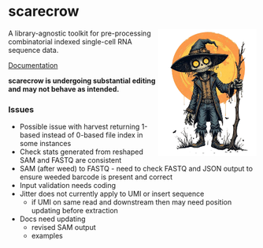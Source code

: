 # scarecrow

<img style="float:right;width:200px;" src="./img/scarecrow.png" alt="scarecrow"/>

A library-agnostic toolkit for pre-processing combinatorial indexed single-cell RNA sequence data.

[Documentation](docs/root.md)

**scarecrow is undergoing substantial editing and may not behave as intended.**

### Issues

* Possible issue with harvest returning 1-based instead of 0-based file index in some instances
* Check stats generated from reshaped SAM and FASTQ are consistent
* SAM (after weed) to FASTQ - need to check FASTQ and JSON output to ensure weeded barcode is present and correct
* Input validation needs coding
* Jitter does not currently apply to UMI or insert sequence
  - if UMI on same read and downstream then may need position updating before extraction
* Docs need updating
  - revised SAM output
  - examples